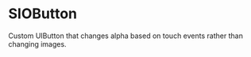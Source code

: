 SIOButton
=========

Custom UIButton that changes alpha based on touch events rather than changing images.
